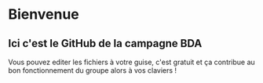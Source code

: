 # Bienvenue
## Ici c'est le GitHub de la campagne BDA ##
Vous pouvez editer les fichiers à votre guise, c'est gratuit et ça contribue au bon fonctionnement du groupe alors à vos claviers !
